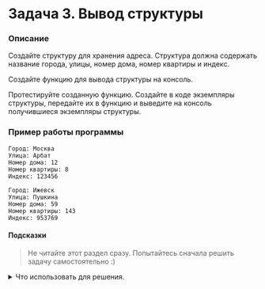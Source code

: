 # Задача 3. Вывод структуры

### Описание
Создайте структуру для хранения адреса. Структура должна содержать название города, улицы, номер дома, номер квартиры и индекс.

Создайте функцию для вывода структуры на консоль.

Протестируйте созданную функцию. Создайте в коде экземпляры структуры, передайте их в функцию и выведите на консоль получившиеся экземпляры структуры.

### Пример работы программы
```
Город: Москва
Улица: Арбат
Номер дома: 12
Номер квартиры: 8
Индекс: 123456

Город: Ижевск
Улица: Пушкина
Номер дома: 59
Номер квартиры: 143
Индекс: 953769
```
#### Подсказки

> Не читайте этот раздел сразу. Попытайтесь сначала решить задачу самостоятельно :)

<details>

<summary>Что использовать для решения.</summary>
  
Структура объявляется вне функций.
  
Чтобы создать экземпляр структуры, нужно указать её тип.
  
Для доступа к полям структуры используйте оператор `.`.

Для ввода значений с консоли используйте `std::cin`.

Для вывода на консоль используйте `std::cout`.

</details>